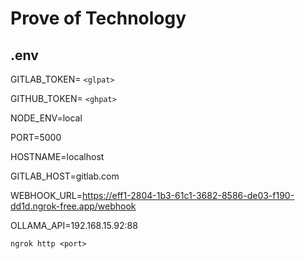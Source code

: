 # Prove of Technology

## .env

GITLAB_TOKEN= ```<glpat>```

GITHUB_TOKEN= ```<ghpat>```

NODE_ENV=local

PORT=5000

HOSTNAME=localhost

GITLAB_HOST=gitlab.com

WEBHOOK_URL=https://eff1-2804-1b3-61c1-3682-8586-de03-f190-dd1d.ngrok-free.app/webhook

OLLAMA_API=192.168.15.92:88


```ngrok http <port>```